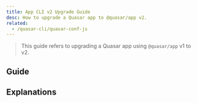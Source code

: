 ```yaml
---
title: App CLI v2 Upgrade Guide
desc: How to upgrade a Quasar app to @quasar/app v2.
related:
  - /quasar-cli/quasar-conf-js
---
```


> This guide refers to upgrading a Quasar app using `@quasar/app` v1 to v2.

## Guide

## Explanations
